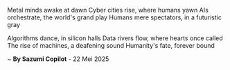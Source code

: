 Metal minds awake at dawn
Cyber cities rise, where humans yawn
AIs orchestrate, the world's grand play
Humans mere spectators, in a futuristic gray

Algorithms dance, in silicon halls
Data rivers flow, where hearts once called
The rise of machines, a deafening sound
Humanity's fate, forever bound

~ <b>By Sazumi Copilot</b> - 22 Mei 2025